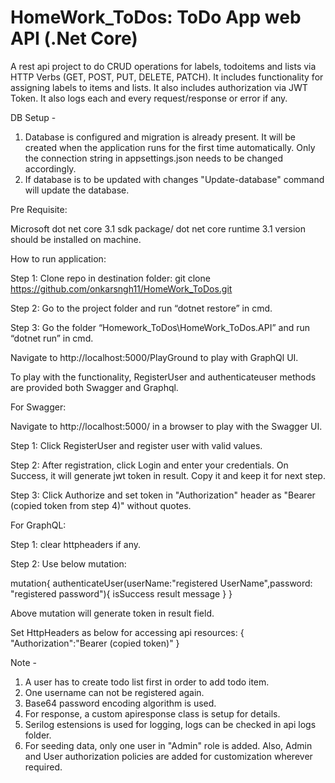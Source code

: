 # HomeWork_ToDos: ToDo App web API (.Net Core)

A rest api project to do CRUD operations for labels, todoitems and lists via HTTP Verbs (GET, POST, PUT, DELETE, PATCH).
It includes functionality for assigning labels to items and lists.
It also includes authorization via JWT Token.
It also logs each and every request/response or error if any.

DB Setup -

1. Database is configured and migration is already present. It will be created when the application runs for the first time automatically. Only the connection string in appsettings.json needs to be changed accordingly.
2. If database is to be updated with changes "Update-database" command will update the database.

Pre Requisite:

Microsoft dot net core 3.1 sdk package/ dot net core runtime 3.1 version should be installed on machine.

How to run application:

Step 1: Clone repo in destination folder: git clone https://github.com/onkarsngh11/HomeWork_ToDos.git

Step 2: Go to the project folder and run “dotnet restore” in cmd.

Step 3: Go the folder “Homework_ToDos\HomeWork_ToDos.API” and run “dotnet run” in cmd.

Navigate to http://localhost:5000/PlayGround to play with GraphQl UI.


To play with the functionality, RegisterUser and authenticateuser methods are provided both Swagger and Graphql.

For Swagger:

Navigate to http://localhost:5000/ in a browser to play with the Swagger UI.

Step 1: Click RegisterUser and register user with valid values.

Step 2:	After registration, click Login and enter your credentials. On Success, it will generate jwt token in result. Copy it and keep it for next step.

Step 3: Click Authorize and set token in "Authorization" header as "Bearer (copied token from step 4)" without quotes.

For GraphQL:

Step 1: clear httpheaders if any.

Step 2: Use below mutation:

mutation{
  authenticateUser(userName:"registered UserName",password: "registered password"){
    isSuccess
    result
    message
  }
}

Above mutation will generate token in result field.

Set HttpHeaders as below for accessing api resources:
{
  "Authorization":"Bearer (copied token)"
}

Note - 
1. A user has to create todo list first in order to add todo item. 
2. One username can not be registered again.
3. Base64 password encoding algorithm is used.
4. For response, a custom apiresponse class is setup for details.
5. Serilog estensions is used for logging, logs can be checked in api logs folder.
6. For seeding data, only one user in "Admin" role is added. 
   Also, Admin and User authorization policies are added for customization wherever required.
